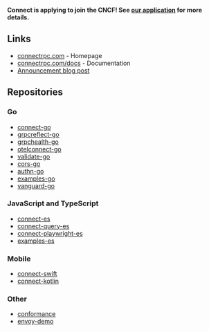 **Connect is applying to join the CNCF! See [our application](https://github.com/cncf/sandbox/issues/63) for more details.**

## Links

- [connectrpc.com](https://connectrpc.com) - Homepage
- [connectrpc.com/docs](https://connectrpc.com/docs/) - Documentation
- [Announcement blog post](https://buf.build/blog/connect-a-better-grpc)

## Repositories

### Go

- [connect-go](https://github.com/connectrpc/connect-go)
- [grpcreflect-go](https://github.com/connectrpc/grpcreflect-go)
- [grpchealth-go](https://github.com/connectrpc/grpchealth-go)
- [otelconnect-go](https://github.com/connectrpc/otelconnect-go)
- [validate-go](https://github.com/connectrpc/validate-go)
- [cors-go](https://github.com/connectrpc/cors-go)
- [authn-go](https://github.com/connectrpc/authn-go)
- [examples-go](https://github.com/connectrpc/examples-go)
- [vanguard-go](https://github.com/connectrpc/vanguard-go)

### JavaScript and TypeScript

- [connect-es](https://github.com/connectrpc/connect-es)
- [connect-query-es](https://github.com/connectrpc/connect-query-es)
- [connect-playwright-es](https://github.com/connectrpc/connect-playwright-es)
- [examples-es](https://github.com/connectrpc/examples-es)

### Mobile

- [connect-swift](https://github.com/connectrpc/connect-swift)
- [connect-kotlin](https://github.com/connectrpc/connect-kotlin)

### Other

- [conformance](https://github.com/connectrpc/conformance)
- [envoy-demo](https://github.com/connectrpc/envoy-demo)
